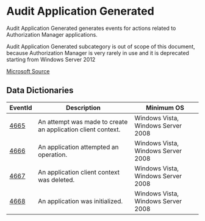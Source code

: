 # Audit Application Generated

Audit Application Generated generates events for actions related to Authorization Manager applications.

Audit Application Generated subcategory is out of scope of this document, because Authorization Manager is very rarely in use and it is deprecated starting from Windows Server 2012

[Microsoft Source](https://docs.microsoft.com/en-us/windows/security/threat-protection/auditing/audit-application-generated)

## Data Dictionaries

| EventId | Description | Minimum OS |
|--------|---------|-------|
| [4665](https://github.com/Cyb3rWard0g/OSSEM/blob/master/data_dictionaries/windows/security/events/event-4665.md) | An attempt was made to create an application client context. | Windows Vista, Windows Server 2008 |
| [4666](https://github.com/Cyb3rWard0g/OSSEM/blob/master/data_dictionaries/windows/security/events/event-4666.md) | An application attempted an operation. | Windows Vista, Windows Server 2008 |
| [4667](https://github.com/Cyb3rWard0g/OSSEM/blob/master/data_dictionaries/windows/security/events/event-4667.md) | An application client context was deleted. | Windows Vista, Windows Server 2008 |
| [4668](https://github.com/Cyb3rWard0g/OSSEM/blob/master/data_dictionaries/windows/security/events/event-4668.md) | An application was initialized. | Windows Vista, Windows Server 2008 |